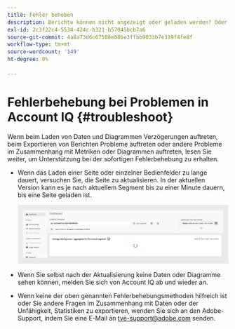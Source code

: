 ```yaml
---
title: Fehler beheben
description: Berichte können nicht angezeigt oder geladen werden? Oder nicht in der Lage, einen Bericht zu exportieren? Erfahren Sie, wie Sie die häufig auftretenden Probleme im Produkt lösen können.
exl-id: 2c3f22c4-5534-424c-b321-b57045bcb7a6
source-git-commit: 4a8a73d6c67508e88ba3ffbb9033b7e339f4fe8f
workflow-type: tm+mt
source-wordcount: '149'
ht-degree: 0%

---
```


# Fehlerbehebung bei Problemen in Account IQ {#troubleshoot}

Wenn beim Laden von Daten und Diagrammen Verzögerungen auftreten, beim Exportieren von Berichten Probleme auftreten oder andere Probleme im Zusammenhang mit Metriken oder Diagrammen auftreten, lesen Sie weiter, um Unterstützung bei der sofortigen Fehlerbehebung zu erhalten.

* Wenn das Laden einer Seite oder einzelner Bedienfelder zu lange dauert, versuchen Sie, die Seite zu aktualisieren. In der aktuellen Version kann es je nach aktuellem Segment bis zu einer Minute dauern, bis eine Seite geladen ist.

  ![](assets/troubleshoot.png)

* Wenn Sie selbst nach der Aktualisierung keine Daten oder Diagramme sehen können, melden Sie sich von Account IQ ab und wieder an.

* Wenn keine der oben genannten Fehlerbehebungsmethoden hilfreich ist oder Sie andere Fragen im Zusammenhang mit Daten oder der Unfähigkeit, Statistiken zu exportieren, wenden Sie sich an den Adobe-Support, indem Sie eine E-Mail an <tve-support@adobe.com> senden.
